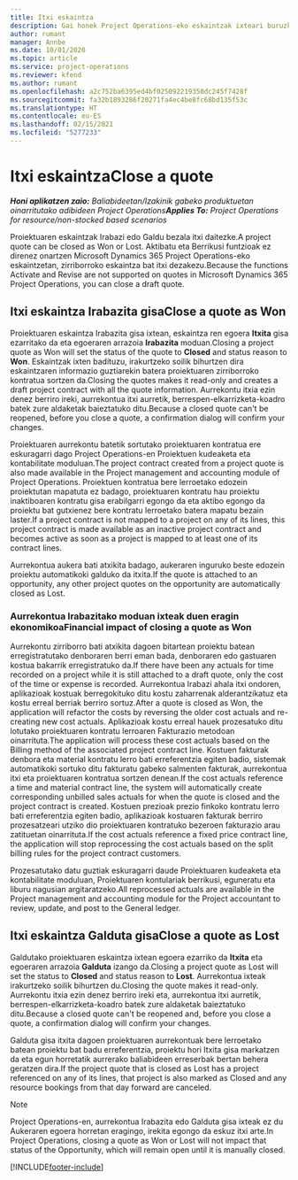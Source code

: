 ```yaml
---
title: Itxi eskaintza
description: Gai honek Project Operations-eko eskaintzak ixteari buruzko informazioa ematen du.
author: rumant
manager: Annbe
ms.date: 10/01/2020
ms.topic: article
ms.service: project-operations
ms.reviewer: kfend
ms.author: rumant
ms.openlocfilehash: a2c752ba6395ed4bf025092219350dc245f7428f
ms.sourcegitcommit: fa32b1893286f20271fa4ec4be8fc68bd135f53c
ms.translationtype: HT
ms.contentlocale: eu-ES
ms.lasthandoff: 02/15/2021
ms.locfileid: "5277233"
---
```

# <a name="close-a-quote"></a><span data-ttu-id="9c1c1-103">Itxi eskaintza</span><span class="sxs-lookup"><span data-stu-id="9c1c1-103">Close a quote</span></span>

<span data-ttu-id="9c1c1-104">_**Honi aplikatzen zaio:** Baliabideetan/Izakinik gabeko produktuetan oinarritutako adibideen Project Operations_</span><span class="sxs-lookup"><span data-stu-id="9c1c1-104">_**Applies To:** Project Operations for resource/non-stocked based scenarios_</span></span>

<span data-ttu-id="9c1c1-105">Proiektuaren eskaintzak Irabazi edo Galdu bezala itxi daitezke.</span><span class="sxs-lookup"><span data-stu-id="9c1c1-105">A project quote can be closed as Won or Lost.</span></span> <span data-ttu-id="9c1c1-106">Aktibatu eta Berrikusi funtzioak ez direnez onartzen Microsoft Dynamics 365 Project Operations-eko eskaintzetan, zirriborroko eskaintza bat itxi dezakezu.</span><span class="sxs-lookup"><span data-stu-id="9c1c1-106">Because the functions Activate and Revise are not supported on quotes in Microsoft Dynamics 365 Project Operations, you can close a draft quote.</span></span>

## <a name="close-a-quote-as-won"></a><span data-ttu-id="9c1c1-107">Itxi eskaintza Irabazita gisa</span><span class="sxs-lookup"><span data-stu-id="9c1c1-107">Close a quote as Won</span></span>

<span data-ttu-id="9c1c1-108">Proiektuaren eskaintza Irabazita gisa ixtean, eskaintza ren egoera **Itxita** gisa ezarritako da eta egoeraren arrazoia **Irabazita** moduan.</span><span class="sxs-lookup"><span data-stu-id="9c1c1-108">Closing a project quote as Won will set the status of the quote to **Closed** and status reason to **Won**.</span></span> <span data-ttu-id="9c1c1-109">Eskaintzak ixten badituzu, irakurtzeko soilik bihurtzen dira eskaintzaren informazio guztiarekin batera proiektuaren zirriborroko kontratua sortzen da.</span><span class="sxs-lookup"><span data-stu-id="9c1c1-109">Closing the quotes makes it read-only and creates a draft project contract with all the quote information.</span></span> <span data-ttu-id="9c1c1-110">Aurrekontu itxia ezin denez berriro ireki, aurrekontua itxi aurretik, berrespen-elkarrizketa-koadro batek zure aldaketak baieztatuko ditu.</span><span class="sxs-lookup"><span data-stu-id="9c1c1-110">Because a closed quote can't be reopened, before you close a quote, a confirmation dialog will confirm your changes.</span></span>

<span data-ttu-id="9c1c1-111">Proiektuaren aurrekontu batetik sortutako proiektuaren kontratua ere eskuragarri dago Project Operations-en Proiektuen kudeaketa eta kontabilitate moduluan.</span><span class="sxs-lookup"><span data-stu-id="9c1c1-111">The project contract created from a project quote is also made available in the Project management and accounting module of Project Operations.</span></span> <span data-ttu-id="9c1c1-112">Proiektuen kontratua bere lerroetako edozein proiektutan mapatuta ez badago, proiektuaren kontratu hau proiektu inaktiboaren kontratu gisa erabilgarri egongo da eta aktibo egongo da proiektu bat gutxienez bere kontratu lerroetako batera mapatu bezain laster.</span><span class="sxs-lookup"><span data-stu-id="9c1c1-112">If a project contract is not mapped to a project on any of its lines, this project contract is made available as an inactive project contract and becomes active as soon as a project is mapped to at least one of its contract lines.</span></span>

<span data-ttu-id="9c1c1-113">Aurrekontua aukera bati atxikita badago, aukeraren inguruko beste edozein proiektu automatikoki galduko da itxita.</span><span class="sxs-lookup"><span data-stu-id="9c1c1-113">If the quote is attached to an opportunity, any other project quotes on the opportunity are automatically closed as Lost.</span></span>

### <a name="financial-impact-of-closing-a-quote-as-won"></a><span data-ttu-id="9c1c1-114">Aurrekontua Irabazitako moduan ixteak duen eragin ekonomikoa</span><span class="sxs-lookup"><span data-stu-id="9c1c1-114">Financial impact of closing a quote as Won</span></span>

<span data-ttu-id="9c1c1-115">Aurrekontu zirriborro bati atxikita dagoen bitartean proiektu batean erregistratutako denboraren berri eman bada, denboraren edo gastuaren kostua bakarrik erregistratuko da.</span><span class="sxs-lookup"><span data-stu-id="9c1c1-115">If there have been any actuals for time recorded on a project while it is still attached to a draft quote, only the cost of the time or expense is recorded.</span></span> <span data-ttu-id="9c1c1-116">Aurrekontua Irabazi ahala itxi ondoren, aplikazioak kostuak berregokituko ditu kostu zaharrenak alderantzikatuz eta kostu erreal berriak berriro sortuz.</span><span class="sxs-lookup"><span data-stu-id="9c1c1-116">After a quote is closed as Won, the application will refactor the costs by reversing the older cost actuals and re-creating new cost actuals.</span></span> <span data-ttu-id="9c1c1-117">Aplikazioak kostu erreal hauek prozesatuko ditu lotutako proiektuaren kontratu lerroaren Fakturazio metodoan oinarrituta.</span><span class="sxs-lookup"><span data-stu-id="9c1c1-117">The application will process these cost actuals based on the Billing method of the associated project contract line.</span></span> <span data-ttu-id="9c1c1-118">Kostuen fakturak denbora eta material kontratu lerro bati erreferentzia egiten badio, sistemak automatikoki sortuko ditu fakturatu gabeko salmenten fakturak, aurrekontua itxi eta proiektuaren kontratua sortzen denean.</span><span class="sxs-lookup"><span data-stu-id="9c1c1-118">If the cost actuals reference a time and material contract line, the system will automatically create corresponding unbilled sales actuals for when the quote is closed and the project contract is created.</span></span> <span data-ttu-id="9c1c1-119">Kostuen prezioak prezio finkoko kontratu lerro bati erreferentzia egiten badio, aplikazioak kostuaren fakturak berriro prozesatzeari utziko dio proiektuaren kontratuko bezeroen fakturazio arau zatituetan oinarrituta.</span><span class="sxs-lookup"><span data-stu-id="9c1c1-119">If the cost actuals reference a fixed price contract line, the application will stop reprocessing the cost actuals based on the split billing rules for the project contract customers.</span></span>

<span data-ttu-id="9c1c1-120">Prozesatutako datu guztiak eskuragarri daude Proiektuaren kudeaketa eta kontabilitate moduluan, Proiektuaren kontulariak berrikusi, eguneratu eta liburu nagusian argitaratzeko.</span><span class="sxs-lookup"><span data-stu-id="9c1c1-120">All reprocessed actuals are available in the Project management and accounting module for the Project accountant to review, update, and post to the General ledger.</span></span> 

## <a name="close-a-quote-as-lost"></a><span data-ttu-id="9c1c1-121">Itxi eskaintza Galduta gisa</span><span class="sxs-lookup"><span data-stu-id="9c1c1-121">Close a quote as Lost</span></span>

<span data-ttu-id="9c1c1-122">Galdutako proiektuaren eskaintza ixtean egoera ezarriko da **Itxita** eta egoeraren arrazoia **Galduta** izango da.</span><span class="sxs-lookup"><span data-stu-id="9c1c1-122">Closing a project quote as Lost will set the status to **Closed** and status reason to **Lost**.</span></span> <span data-ttu-id="9c1c1-123">Aurrekontua ixteak irakurtzeko soilik bihurtzen du.</span><span class="sxs-lookup"><span data-stu-id="9c1c1-123">Closing the quote makes it read-only.</span></span> <span data-ttu-id="9c1c1-124">Aurrekontu itxia ezin denez berriro ireki eta, aurrekontua itxi aurretik, berrespen-elkarrizketa-koadro batek zure aldaketak baieztatuko ditu.</span><span class="sxs-lookup"><span data-stu-id="9c1c1-124">Because a closed quote can't be reopened and, before you close a quote, a confirmation dialog will confirm your changes.</span></span>

<span data-ttu-id="9c1c1-125">Galduta gisa itxita dagoen proiektuaren aurrekontuak bere lerroetako batean proiektu bat badu erreferentzia, proiektu hori Itxita gisa markatzen da eta egun horretatik aurrerako baliabideen erreserbak bertan behera geratzen dira.</span><span class="sxs-lookup"><span data-stu-id="9c1c1-125">If the project quote that is closed as Lost has a project referenced on any of its lines, that project is also marked as Closed and any resource bookings from that day forward are canceled.</span></span>

> [!NOTE]
> <span data-ttu-id="9c1c1-126">Project Operations-en, aurrekontua Irabazita edo Galduta gisa ixteak ez du Aukeraren egoera horretan eragingo, irekita egongo da eskuz itxi arte.</span><span class="sxs-lookup"><span data-stu-id="9c1c1-126">In Project Operations, closing a quote as Won or Lost will not impact that status of the Opportunity, which will remain open until it is manually closed.</span></span>


[!INCLUDE[footer-include](../includes/footer-banner.md)]